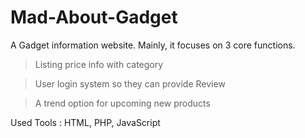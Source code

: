 # Mad-About-Gadget

A Gadget information website. Mainly, it focuses on 3 core functions.

>Listing price info with category

>User login system so they can provide Review

>A trend option for upcoming new products

Used Tools : HTML, PHP, JavaScript

